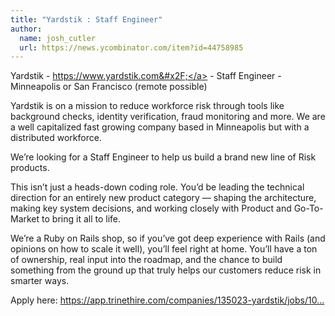 ```yaml
---
title: "Yardstik : Staff Engineer"
author:
  name: josh_cutler
  url: https://news.ycombinator.com/item?id=44758985
---
```

Yardstik - <a href="https:&#x2F;&#x2F;www.yardstik.com&#x2F;" rel="nofollow">https:&#x2F;&#x2F;www.yardstik.com&#x2F;</a> - Staff Engineer - Minneapolis or San Francisco (remote possible)

Yardstik is on a mission to reduce workforce risk through tools like background checks, identity verification, fraud monitoring and more.  We are a well capitalized fast growing company based in Minneapolis but with a distributed workforce.

We’re looking for a Staff Engineer to help us build a brand new line of Risk products.

This isn’t just a heads-down coding role. You’d be leading the technical direction for an entirely new product category — shaping the architecture, making key system decisions, and working closely with Product and Go-To-Market to bring it all to life.

We’re a Ruby on Rails shop, so if you’ve got deep experience with Rails (and opinions on how to scale it well), you’ll feel right at home. You’ll have a ton of ownership, real input into the roadmap, and the chance to build something from the ground up that truly helps our customers reduce risk in smarter ways.

Apply here: <a href="https:&#x2F;&#x2F;app.trinethire.com&#x2F;companies&#x2F;135023-yardstik&#x2F;jobs&#x2F;108916-staff-software-engineer" rel="nofollow">https:&#x2F;&#x2F;app.trinethire.com&#x2F;companies&#x2F;135023-yardstik&#x2F;jobs&#x2F;10...</a>
<JobApplication />
